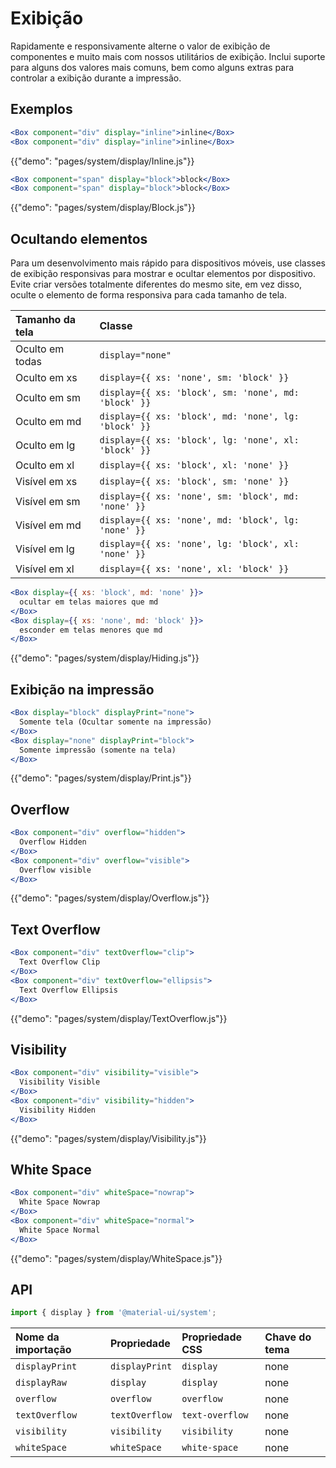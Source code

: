 # Exibição

<p class="description">Rapidamente e responsivamente alterne o valor de exibição de componentes e muito mais com nossos utilitários de exibição. Inclui suporte para alguns dos valores mais comuns, bem como alguns extras para controlar a exibição durante a impressão.</p>

## Exemplos

```jsx
<Box component="div" display="inline">inline</Box>
<Box component="div" display="inline">inline</Box>
```

{{"demo": "pages/system/display/Inline.js"}}

```jsx
<Box component="span" display="block">block</Box>
<Box component="span" display="block">block</Box>
```

{{"demo": "pages/system/display/Block.js"}}

## Ocultando elementos

Para um desenvolvimento mais rápido para dispositivos móveis, use classes de exibição responsivas para mostrar e ocultar elementos por dispositivo. Evite criar versões totalmente diferentes do mesmo site, em vez disso, oculte o elemento de forma responsiva para cada tamanho de tela.

| Tamanho da tela | Classe                                               |
|:--------------- |:---------------------------------------------------- |
| Oculto em todas | `display="none"`                                     |
| Oculto em xs    | `display={{ xs: 'none', sm: 'block' }}`              |
| Oculto em sm    | `display={{ xs: 'block', sm: 'none', md: 'block' }}` |
| Oculto em md    | `display={{ xs: 'block', md: 'none', lg: 'block' }}` |
| Oculto em lg    | `display={{ xs: 'block', lg: 'none', xl: 'block' }}` |
| Oculto em xl    | `display={{ xs: 'block', xl: 'none' }}`              |
| Visível em xs   | `display={{ xs: 'block', sm: 'none' }}`              |
| Visível em sm   | `display={{ xs: 'none', sm: 'block', md: 'none' }}`  |
| Visível em md   | `display={{ xs: 'none', md: 'block', lg: 'none' }}`  |
| Visível em lg   | `display={{ xs: 'none', lg: 'block', xl: 'none' }}`  |
| Visível em xl   | `display={{ xs: 'none', xl: 'block' }}`              |

```jsx
<Box display={{ xs: 'block', md: 'none' }}>
  ocultar em telas maiores que md
</Box>
<Box display={{ xs: 'none', md: 'block' }}>
  esconder em telas menores que md
</Box>
```

{{"demo": "pages/system/display/Hiding.js"}}

## Exibição na impressão

```jsx
<Box display="block" displayPrint="none">
  Somente tela (Ocultar somente na impressão)
</Box>
<Box display="none" displayPrint="block">
  Somente impressão (somente na tela)
</Box>
```

{{"demo": "pages/system/display/Print.js"}}

## Overflow

```jsx
<Box component="div" overflow="hidden">
  Overflow Hidden
</Box>
<Box component="div" overflow="visible">
  Overflow visible
</Box>
```

{{"demo": "pages/system/display/Overflow.js"}}

## Text Overflow

```jsx
<Box component="div" textOverflow="clip">
  Text Overflow Clip
</Box>
<Box component="div" textOverflow="ellipsis">
  Text Overflow Ellipsis
</Box>
```

{{"demo": "pages/system/display/TextOverflow.js"}}

## Visibility

```jsx
<Box component="div" visibility="visible">
  Visibility Visible
</Box>
<Box component="div" visibility="hidden">
  Visibility Hidden
</Box>
```

{{"demo": "pages/system/display/Visibility.js"}}

## White Space

```jsx
<Box component="div" whiteSpace="nowrap">
  White Space Nowrap
</Box>
<Box component="div" whiteSpace="normal">
  White Space Normal
</Box>
```

{{"demo": "pages/system/display/WhiteSpace.js"}}

## API

```js
import { display } from '@material-ui/system';
```

| Nome da importação | Propriedade    | Propriedade CSS | Chave do tema |
|:------------------ |:-------------- |:--------------- |:------------- |
| `displayPrint`     | `displayPrint` | `display`       | none          |
| `displayRaw`       | `display`      | `display`       | none          |
| `overflow`         | `overflow`     | `overflow`      | none          |
| `textOverflow`     | `textOverflow` | `text-overflow` | none          |
| `visibility`       | `visibility`   | `visibility`    | none          |
| `whiteSpace`       | `whiteSpace`   | `white-space`   | none          |